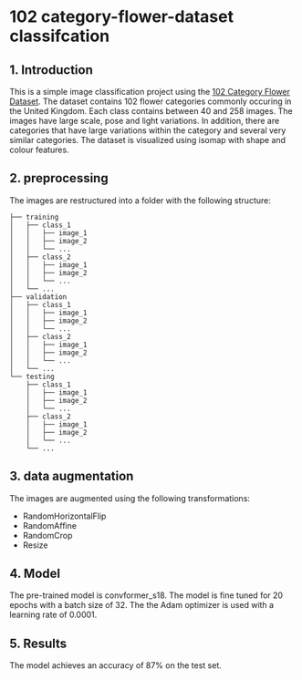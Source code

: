 # 102 category-flower-dataset classifcation

## 1. Introduction
This is a simple image classification project using the [102 Category Flower Dataset](http://www.robots.ox.ac.uk/~vgg/data/flowers/102/index.html). The dataset contains 102 flower categories commonly occuring in the United Kingdom. Each class contains between 40 and 258 images. The images have large scale, pose and light variations. In addition, there are categories that have large variations within the category and several very similar categories. The dataset is visualized using isomap with shape and colour features.



## 2. preprocessing
The images are restructured into a folder with the following structure:
```
├── training
│   ├── class_1
│   │   ├── image_1
│   │   ├── image_2
│   │   └── ...
│   ├── class_2
│   │   ├── image_1
│   │   ├── image_2
│   │   └── ...
│   └── ...
├── validation
│   ├── class_1
│   │   ├── image_1
│   │   ├── image_2
│   │   └── ...
│   ├── class_2 
│   │   ├── image_1
│   │   ├── image_2
│   │   └── ...
│   └── ...
└── testing
    ├── class_1
    │   ├── image_1
    │   ├── image_2
    │   └── ...
    ├── class_2 
    │   ├── image_1
    │   ├── image_2
    │   └── ...
    └── ...
```
## 3. data augmentation
The images are augmented using the following transformations:
- RandomHorizontalFlip
- RandomAffine
- RandomCrop
- Resize

## 4. Model
The pre-trained model is convformer_s18. The model is fine tuned for 20 epochs with a batch size of 32. The the Adam optimizer is used with a learning rate of 0.0001.

## 5. Results
The model achieves an accuracy of 87% on the test set.
